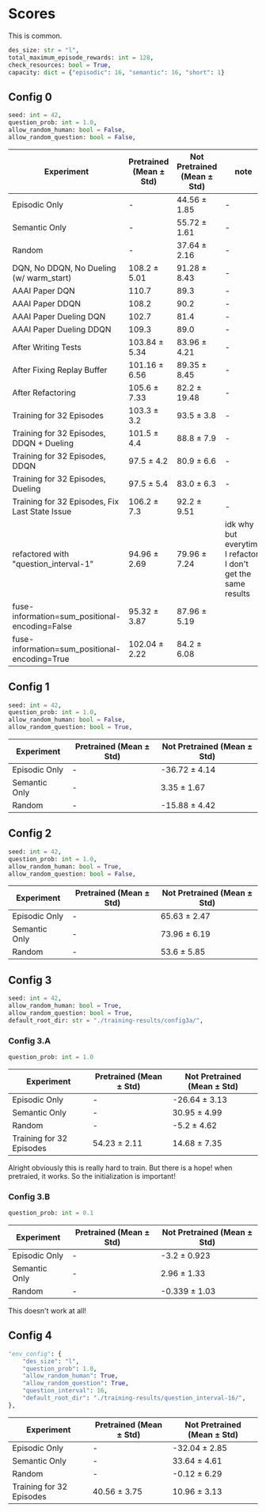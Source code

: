 # Scores

This is common.

```python
des_size: str = "l",
total_maximum_episode_rewards: int = 128,
check_resources: bool = True,
capacity: dict = {"episodic": 16, "semantic": 16, "short": 1}
```

## Config 0

```python
seed: int = 42,
question_prob: int = 1.0,
allow_random_human: bool = False,
allow_random_question: bool = False,
```

| Experiment                                     | Pretrained (Mean ± Std) | Not Pretrained (Mean ± Std) | note                                                           |
| ---------------------------------------------- | ----------------------- | --------------------------- | -------------------------------------------------------------- |
| Episodic Only                                  | -                       | 44.56 ± 1.85                | -                                                              |
| Semantic Only                                  | -                       | 55.72 ± 1.61                | -                                                              |
| Random                                         | -                       | 37.64 ± 2.16                | -                                                              |
| DQN, No DDQN, No Dueling (w/ warm_start)       | 108.2 ± 5.01            | 91.28 ± 8.43                | -                                                              |
| AAAI Paper DQN                                 | 110.7                   | 89.3                        | -                                                              |
| AAAI Paper DDQN                                | 108.2                   | 90.2                        | -                                                              |
| AAAI Paper Dueling DQN                         | 102.7                   | 81.4                        | -                                                              |
| AAAI Paper Dueling DDQN                        | 109.3                   | 89.0                        | -                                                              |
| After Writing Tests                            | 103.84 ± 5.34           | 83.96 ± 4.21                | -                                                              |
| After Fixing Replay Buffer                     | 101.16 ± 6.56           | 89.35 ± 8.45                | -                                                              |
| After Refactoring                              | 105.6 ± 7.33            | 82.2 ± 19.48                | -                                                              |
| Training for 32 Episodes                       | 103.3 ± 3.2             | 93.5 ± 3.8                  | -                                                              |
| Training for 32 Episodes, DDQN + Dueling       | 101.5 ± 4.4             | 88.8 ± 7.9                  | -                                                              |
| Training for 32 Episodes, DDQN                 | 97.5 ± 4.2              | 80.9 ± 6.6                  | -                                                              |
| Training for 32 Episodes, Dueling              | 97.5 ± 5.4              | 83.0 ± 6.3                  | -                                                              |
| Training for 32 Episodes, Fix Last State Issue | 106.2 ± 7.3             | 92.2 ± 9.51                 | -                                                              |
| refactored with "question_interval-1"          | 94.96 ± 2.69            | 79.96 ± 7.24                | idk why but everytime I refactor, I don't get the same results |
| fuse-information=sum_positional-encoding=False | 95.32 ± 3.87            | 87.96 ± 5.19                |
| fuse-information=sum_positional-encoding=True | 102.04 ± 2.22           | 84.2 ± 6.08                 |                                                                |

## Config 1

```python
seed: int = 42,
question_prob: int = 1.0,
allow_random_human: bool = False,
allow_random_question: bool = True,
```

| Experiment    | Pretrained (Mean ± Std) | Not Pretrained (Mean ± Std) |
| ------------- | ----------------------- | --------------------------- |
| Episodic Only | -                       | -36.72 ± 4.14               |
| Semantic Only | -                       | 3.35 ± 1.67                 |
| Random        | -                       | -15.88 ± 4.42               |

## Config 2

```python
seed: int = 42,
question_prob: int = 1.0,
allow_random_human: bool = True,
allow_random_question: bool = False,
```

| Experiment    | Pretrained (Mean ± Std) | Not Pretrained (Mean ± Std) |
| ------------- | ----------------------- | --------------------------- |
| Episodic Only | -                       | 65.63 ± 2.47                |
| Semantic Only | -                       | 73.96 ± 6.19                |
| Random        | -                       | 53.6 ± 5.85                 |

## Config 3

```python
seed: int = 42,
allow_random_human: bool = True,
allow_random_question: bool = True,
default_root_dir: str = "./training-results/config3a/",
```

### Config 3.A

```python
question_prob: int = 1.0
```

| Experiment               | Pretrained (Mean ± Std) | Not Pretrained (Mean ± Std) |
| ------------------------ | ----------------------- | --------------------------- |
| Episodic Only            | -                       | -26.64 ± 3.13               |
| Semantic Only            | -                       | 30.95 ± 4.99                |
| Random                   | -                       | -5.2 ± 4.62                 |
| Training for 32 Episodes | 54.23 ± 2.11            | 14.68 ± 7.35                |

Alright obviously this is really hard to train.
But there is a hope! when pretraied, it works. So the initialization is important!

### Config 3.B

```python
question_prob: int = 0.1
```

| Experiment    | Pretrained (Mean ± Std) | Not Pretrained (Mean ± Std) |
| ------------- | ----------------------- | --------------------------- |
| Episodic Only | -                       | -3.2 ± 0.923                |
| Semantic Only | -                       | 2.96 ± 1.33                 |
| Random        | -                       | -0.339 ± 1.03               |

This doesn't work at all!

## Config 4

```python
"env_config": {
    "des_size": "l",
    "question_prob": 1.0,
    "allow_random_human": True,
    "allow_random_question": True,
    "question_interval": 16,
    "default_root_dir": "./training-results/question_interval-16/",
},
```

| Experiment               | Pretrained (Mean ± Std) | Not Pretrained (Mean ± Std) |
| ------------------------ | ----------------------- | --------------------------- |
| Episodic Only            | -                       | -32.04 ± 2.85               |
| Semantic Only            | -                       | 33.64 ± 4.61                |
| Random                   | -                       | -0.12 ± 6.29                |
| Training for 32 Episodes | 40.56 ± 3.75            | 10.96 ± 3.13                |

